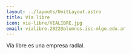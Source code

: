 ```yaml
---
layout: ../layouts/UnitLayout.astro
title: Vía libre
icon: via-libre/VIALIBRE.jpg
email: vialibre.2022@alumnos.isc-mlgo.edu.ar
---
```


Vía libre es una empresa radial.
